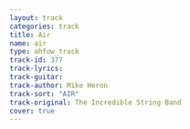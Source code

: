 ```yaml
---
layout: track
categories: track
title: Air
name: air
type: ahfow_track
track-id: 377
track-lyrics: 
track-guitar: 
track-author: Mike Heron
track-sort: "AIR"
track-original: The Incredible String Band
cover: true
---
```


